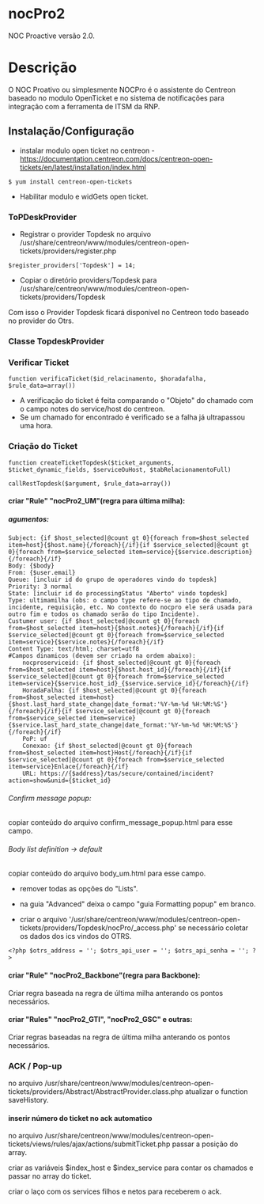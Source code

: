 # nocPro2
 NOC Proactive versão 2.0.
# Descrição
 O NOC Proativo ou simplesmente NOCPro é o assistente do Centreon baseado no modulo OpenTicket e no sistema de notificações para integração com a ferramenta de ITSM da RNP.
## Instalação/Configuração
- instalar modulo open ticket no centreon - https://documentation.centreon.com/docs/centreon-open-tickets/en/latest/installation/index.html

``` $ yum install centreon-open-tickets ```

- Habilitar modulo e widGets open ticket.

### ToPDeskProvider

- Registrar o provider Topdesk no arquivo /usr/share/centreon/www/modules/centreon-open-tickets/providers/register.php

``` $register_providers['Topdesk'] = 14; ```

- Copiar o diretório providers/Topdesk para /usr/share/centreon/www/modules/centreon-open-tickets/providers/Topdesk

Com isso o Provider Topdesk ficará disponível no Centreon todo baseado no provider do Otrs.

### Classe TopdeskProvider

### Verificar Ticket

``` function verificaTicket($id_relacinamento, $horadafalha, $rule_data=array()) ```

- A verificação do ticket é feita comparando o "Objeto" do chamado com o campo notes do service/host do centreon.
- Se um chamado for encontrado é verificado se a falha já ultrapassou uma hora.

### Criação do Ticket

``` function createTicketTopdesk($ticket_arguments, $ticket_dynamic_fields, $serviceOuHost, $tabRelacionamentoFull) ```

``` callRestTopdesk($argument, $rule_data=array()) ```

#### criar "Rule" "nocPro2_UM"(regra para última milha):

##### agumentos:

	Subject: {if $host_selected|@count gt 0}{foreach from=$host_selected item=host}{$host.name}{/foreach}{/if}{if $service_selected|@count gt 0}{foreach from=$service_selected item=service}{$service.description}{/foreach}{/if}
	Body: {$body}
	From: {$user.email}
	Queue: [incluir id do grupo de operadores vindo do topdesk]
	Priority: 3 normal
	State: [incluir id do processingStatus "Aberto" vindo topdesk]
	Type: ultimamilha (obs: o campo type refere-se ao tipo de chamado, incidente, requisição, etc. No contexto do nocpro ele será usada para outro fim e todos os chamado serão do tipo Incidente).
	Custumer user: {if $host_selected|@count gt 0}{foreach from=$host_selected item=host}{$host.notes}{/foreach}{/if}{if $service_selected|@count gt 0}{foreach from=$service_selected item=service}{$service.notes}{/foreach}{/if}
	Content Type: text/html; charset=utf8
	#Campos dinamicos (devem ser criado na ordem abaixo):
		nocproserviceid: {if $host_selected|@count gt 0}{foreach from=$host_selected item=host}{$host.host_id}{/foreach}{/if}{if $service_selected|@count gt 0}{foreach from=$service_selected item=service}{$service.host_id}_{$service.service_id}{/foreach}{/if}
		HoradaFalha: {if $host_selected|@count gt 0}{foreach from=$host_selected item=host}{$host.last_hard_state_change|date_format:'%Y-%m-%d %H:%M:%S'}{/foreach}{/if}{if $service_selected|@count gt 0}{foreach from=$service_selected item=service}{$service.last_hard_state_change|date_format:'%Y-%m-%d %H:%M:%S'}{/foreach}{/if}
		PoP: uf
		Conexao: {if $host_selected|@count gt 0}{foreach from=$host_selected item=host}Host{/foreach}{/if}{if $service_selected|@count gt 0}{foreach from=$service_selected item=service}Enlace{/foreach}{/if}		
		URL: https://{$address}/tas/secure/contained/incident?action=show&unid={$ticket_id}

###### Confirm message popup:

copiar conteúdo do arquivo confirm_message_popup.html para esse campo.


###### Body list definition -> default

copiar conteúdo do arquivo body_um.html para esse campo.	
	
 - remover todas as opções do "Lists".
 - na guia "Advanced"  deixa o campo "guia Formatting popup" em branco. 

 - criar o arquivo '/usr/share/centreon/www/modules/centreon-open-tickets/providers/Topdesk/nocPro/_access.php' se necessário coletar os dados dos ics vindos do OTRS.

``` <?php $otrs_address = ''; $otrs_api_user = ''; $otrs_api_senha = ''; ?> ```

#### criar "Rule" "nocPro2_Backbone"(regra para Backbone):

Criar regra baseada na regra de última milha anterando os pontos necessários.

#### criar "Rules" "nocPro2_GTI", "nocPro2_GSC" e outras:

Criar regras baseadas na regra de última milha anterando os pontos necessários.

### ACK / Pop-up

no arquivo /usr/share/centreon/www/modules/centreon-open-tickets/providers/Abstract/AbstractProvider.class.php atualizar o function saveHistory.

#### inserir número do ticket no ack automatico

no arquivo /usr/share/centreon/www/modules/centreon-open-tickets/views/rules/ajax/actions/submitTicket.php passar a posição do array.

criar as variáveis $index_host e $index_service para contar os chamados e passar no array do ticket.

criar o laço com os services filhos e netos para receberem o ack.
